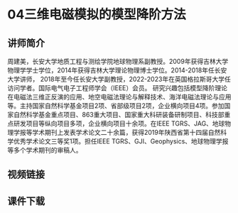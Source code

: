 # 04三维电磁模拟的模型降阶方法
## 讲师简介


周建美，长安大学地质工程与测绘学院地球物理系副教授。2009年获得吉林大学物理学学士学位，2014年获得吉林大学理论物理博士学位。2014-2018年任长安大学讲师， 2018年至今任长安大学副教授，2022-2023年在英国格拉斯哥大学任访问学者。国际电气电子工程师学会（IEEE）会员。
研究兴趣包括模型降阶理论在电磁法三维正反演的应用、地空电磁法理论与解释技术、海洋电磁法理论与应用等。主持国家自然科学基金项目2项、省部级项目2项，企业横向项目4项。参加国家自然科学基金重点项目、863重大项目、国家重大科研装备研制项目、科技部重点研发项目等纵向项目多项，企业横向项目十余项。在IEEE TGRS、JAG、地球物理学报等学术期刊上发表学术论文二十余篇，获得2019年陕西省第十四届自然科学优秀学术论文三等奖1项。担任IEEE TGRS、GJI、Geophysics、地球物理学报等多个学术期刊的审稿人。


## 视频链接


## 课件下载
